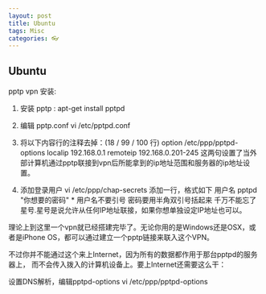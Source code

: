 ```yaml
---
layout: post
title: Ubuntu
tags: Misc
categories: 👓
---
```


## Ubuntu

pptp vpn 安装:

1. 安装 pptp :        apt-get install pptpd

2. 编辑 pptp.conf     vi /etc/pptpd.conf
3. 将以下内容行的注释去掉：(18 / 99 / 100 行)
option /etc/ppp/pptpd-options
localip 192.168.0.1
remoteip 192.168.0.201-245
这两句设置了当外部计算机通过pptp联接到vpn后所能拿到的ip地址范围和服务器的ip地址设置。



4. 添加登录用户
vi /etc/ppp/chap-secrets
添加一行，格式如下
用户名 pptpd "你想要的密码" * 用户名不要引号
密码要用半角双引号括起来
千万不能忘了 星号.星号是说允许从任何IP地址联接，如果你想单独设定IP地址也可以。

理论上到这里一个vpn就已经搭建完毕了。无论你用的是Windows还是OSX，或者是iPhone OS，都可以通过建立一个pptp链接来联入这个VPN。




不过你并不能通过这个来上Internet，因为所有的数据都作用于那台pptpd的服务器上， 而不会传入拨入的计算机设备上。要上Internet还需要这么干：

设置DNS解析，编辑pptpd-options
vi /etc/ppp/pptpd-options















